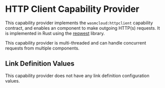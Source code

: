 # HTTP Client Capability Provider

This capability provider implements the `wasmcloud:httpclient` capability contract, and enables an component to make outgoing HTTP(s) requests. It is implemented in Rust using the [reqwest](https://docs.rs/reqwest) library.

This capability provider is multi-threaded and can handle concurrent requests from multiple components.

## Link Definition Values
This capability provider does not have any link definition configuration values.
